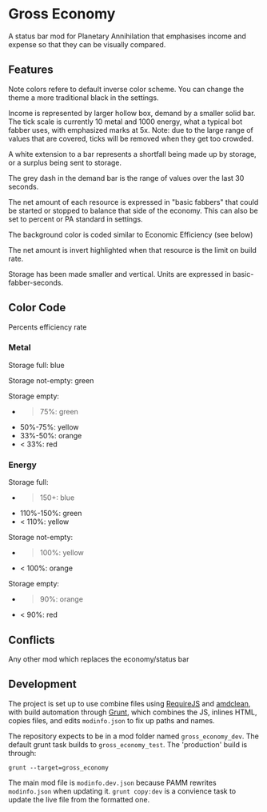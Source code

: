 # Gross Economy

A status bar mod for Planetary Annihilation that emphasises income and expense so that they can be visually compared.

## Features

Note colors refere to default inverse color scheme.  You can change the theme a more traditional black in the settings.

Income is represented by larger hollow box, demand by a smaller solid bar.  The tick scale is currently 10 metal and 1000 energy, what a typical bot fabber uses, with emphasized marks at 5x.  Note: due to the large range of values that are covered, ticks will be removed when they get too crowded.

A white extension to a bar represents a shortfall being made up by storage, or a surplus being sent to storage.

The grey dash in the demand bar is the range of values over the last 30 seconds.

The net amount of each resource is expressed in "basic fabbers" that could be started or stopped to balance that side of the economy.  This can also be set to percent or PA standard in settings.

The background color is coded similar to Economic Efficiency (see below)

The net amount is invert highlighted when that resource is the limit on build rate.

Storage has been made smaller and vertical.  Units are expressed in basic-fabber-seconds.

## Color Code

Percents efficiency rate

### Metal

Storage full: blue

Storage not-empty: green

Storage empty:
- > 75%: green
- 50%-75%: yellow
- 33%-50%: orange
- < 33%: red

### Energy

Storage full:
- > 150+: blue
- 110%-150%: green
- < 110%: yellow

Storage not-empty:
- > 100%: yellow
- < 100%: orange

Storage empty:
- > 90%: orange
- < 90%: red

## Conflicts

Any other mod which replaces the economy/status bar

## Development

The project is set up to use combine files using [RequireJS](http://requirejs.org/) and [amdclean](https://github.com/gfranko/amdclean), with build automation through [Grunt](http://gruntjs.com/), which combines the JS, inlines HTML, copies files, and edits `modinfo.json` to fix up paths and names.

The repository expects to be in a mod folder named `gross_economy_dev`.  The default grunt task builds to `gross_economy_test`.  The 'production' build is through:

    grunt --target=gross_economy

The main mod file is `modinfo.dev.json` because PAMM rewrites `modinfo.json` when updating it.  `grunt copy:dev` is a convience task to update the live file from the formatted one.

